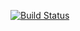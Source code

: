 [![Build Status](http://build.gravitee.io/jenkins/buildStatus/icon?job=gateway-mongodb)](http://build.gravitee.io/jenkins/view/Tous/job/gateway-mongodb/)
